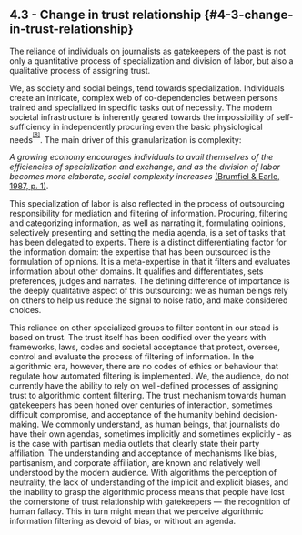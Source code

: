 ## 4.3 - Change in trust relationship {#4-3-change-in-trust-relationship}

The reliance of individuals on journalists as gatekeepers of the past is not only a quantitative process of specialization and division of labor, but also a qualitative process of assigning trust.

We, as society and social beings, tend towards specialization. Individuals create an intricate, complex web of co-dependencies between persons trained and specialized in specific tasks out of necessity. The modern societal infrastructure is inherently geared towards the impossibility of self-sufficiency in independently procuring even the basic physiological needs<sup><sup id="975673652486875-footnote-ref-9"><a href="#975673652486875-footnote-9">[8]</a></sup></sup>. The main driver of this granularization is complexity:

_A growing economy encourages individuals to avail themselves of the efficiencies of specialization and exchange, and as the division of labor becomes more elaborate, social complexity increases_ [(Brumfiel &amp; Earle, 1987, p. 1)](https://paperpile.com/c/BG18Wg/lzle5/?locator=1).

This specialization of labor is also reflected in the process of outsourcing responsibility for mediation and filtering of information. Procuring, filtering and categorizing information, as well as narrating it, formulating opinions, selectively presenting and setting the media agenda, is a set of tasks that has been delegated to experts. There is a distinct differentiating factor for the information domain: the expertise that has been outsourced is the formulation of opinions. It is a meta-expertise in that it filters and evaluates information about other domains. It qualifies and differentiates, sets preferences, judges and narrates. The defining difference of importance is the deeply qualitative aspect of this outsourcing: we as human beings rely on others to help us reduce the signal to noise ratio, and make considered choices.

This reliance on other specialized groups to filter content in our stead is based on trust. The trust itself has been codified over the years with frameworks, laws, codes and societal acceptance that protect, oversee, control and evaluate the process of filtering of information. In the algorithmic era, however, there are no codes of ethics or behaviour that regulate how automated filtering is implemented. We, the audience, do not currently have the ability to rely on well-defined processes of assigning trust to algorithmic content filtering. The trust mechanism towards human gatekeepers has been honed over centuries of interaction, sometimes difficult compromise, and acceptance of the humanity behind decision-making. We commonly understand, as human beings, that journalists do have their own agendas, sometimes implicitly and sometimes explicitly - as is the case with partisan media outlets that clearly state their party affiliation. The understanding and acceptance of mechanisms like bias, partisanism, and corporate affiliation, are known and relatively well understood by the modern audience. With algorithms the perception of neutrality, the lack of understanding of the implicit and explicit biases, and the inability to grasp the algorithmic process means that people have lost the cornerstone of trust relationship with gatekeepers — the recognition of human fallacy. This in turn might mean that we perceive algorithmic information filtering as devoid of bias, or without an agenda.

[^8]: As per the hierarchy of needs defined by Maslow